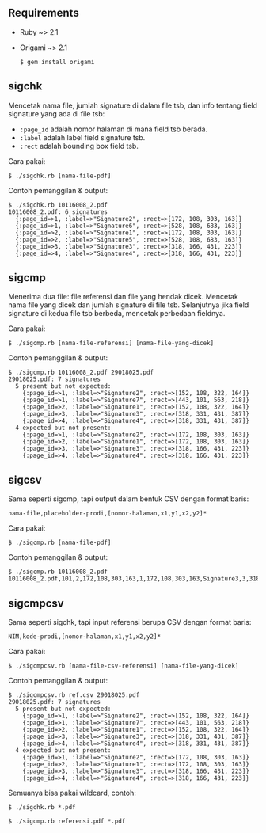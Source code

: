 ## Requirements

- Ruby ~> 2.1
- Origami ~> 2.1

    ```console
    $ gem install origami
    ```

## sigchk

Mencetak nama file, jumlah signature di dalam file tsb, dan info tentang field signature yang ada di file tsb:

- `:page_id` adalah nomor halaman di mana field tsb berada.
- `:label` adalah label field signature tsb.
- `:rect` adalah bounding box field tsb.

Cara pakai:

```console
$ ./sigchk.rb [nama-file-pdf]
```

Contoh pemanggilan & output:

```console
$ ./sigchk.rb 10116008_2.pdf
10116008_2.pdf: 6 signatures
  {:page_id=>1, :label=>"Signature2", :rect=>[172, 108, 303, 163]}
  {:page_id=>1, :label=>"Signature6", :rect=>[528, 108, 683, 163]}
  {:page_id=>2, :label=>"Signature1", :rect=>[172, 108, 303, 163]}
  {:page_id=>2, :label=>"Signature5", :rect=>[528, 108, 683, 163]}
  {:page_id=>3, :label=>"Signature3", :rect=>[318, 166, 431, 223]}
  {:page_id=>4, :label=>"Signature4", :rect=>[318, 166, 431, 223]}
```

## sigcmp

Menerima dua file: file referensi dan file yang hendak dicek. Mencetak nama file yang dicek dan jumlah signature di file tsb. Selanjutnya jika field signature di kedua file tsb berbeda, mencetak perbedaan fieldnya.

Cara pakai:

```console
$ ./sigcmp.rb [nama-file-referensi] [nama-file-yang-dicek]
```

Contoh pemanggilan & output:

```console
$ ./sigcmp.rb 10116008_2.pdf 29018025.pdf
29018025.pdf: 7 signatures
  5 present but not expected:
    {:page_id=>1, :label=>"Signature2", :rect=>[152, 108, 322, 164]}
    {:page_id=>1, :label=>"Signature7", :rect=>[443, 101, 563, 218]}
    {:page_id=>2, :label=>"Signature1", :rect=>[152, 108, 322, 164]}
    {:page_id=>3, :label=>"Signature3", :rect=>[318, 331, 431, 387]}
    {:page_id=>4, :label=>"Signature4", :rect=>[318, 331, 431, 387]}
  4 expected but not present:
    {:page_id=>1, :label=>"Signature2", :rect=>[172, 108, 303, 163]}
    {:page_id=>2, :label=>"Signature1", :rect=>[172, 108, 303, 163]}
    {:page_id=>3, :label=>"Signature3", :rect=>[318, 166, 431, 223]}
    {:page_id=>4, :label=>"Signature4", :rect=>[318, 166, 431, 223]}
```

## sigcsv

Sama seperti sigcmp, tapi output dalam bentuk CSV dengan format baris:

```
nama-file,placeholder-prodi,[nomor-halaman,x1,y1,x2,y2]*
```

Cara pakai:

```console
$ ./sigcmp.rb [nama-file-pdf]
```

Contoh pemanggilan & output:

```console
$ ./sigcmp.rb 10116008_2.pdf
10116008_2.pdf,101,2,172,108,303,163,1,172,108,303,163,Signature3,3,318,166,431,223,4,318,166,431,223,2,528,108,683,163,1,528,108,683,163
```

## sigcmpcsv

Sama seperti sigchk, tapi input referensi berupa CSV dengan format baris:

```
NIM,kode-prodi,[nomor-halaman,x1,y1,x2,y2]*
```

Cara pakai:

```console
$ ./sigcmpcsv.rb [nama-file-csv-referensi] [nama-file-yang-dicek]
```

Contoh pemanggilan & output:

```console
$ ./sigcmpcsv.rb ref.csv 29018025.pdf
29018025.pdf: 7 signatures
  5 present but not expected:
    {:page_id=>1, :label=>"Signature2", :rect=>[152, 108, 322, 164]}
    {:page_id=>1, :label=>"Signature7", :rect=>[443, 101, 563, 218]}
    {:page_id=>2, :label=>"Signature1", :rect=>[152, 108, 322, 164]}
    {:page_id=>3, :label=>"Signature3", :rect=>[318, 331, 431, 387]}
    {:page_id=>4, :label=>"Signature4", :rect=>[318, 331, 431, 387]}
  4 expected but not present:
    {:page_id=>1, :label=>"Signature2", :rect=>[172, 108, 303, 163]}
    {:page_id=>2, :label=>"Signature1", :rect=>[172, 108, 303, 163]}
    {:page_id=>3, :label=>"Signature3", :rect=>[318, 166, 431, 223]}
    {:page_id=>4, :label=>"Signature4", :rect=>[318, 166, 431, 223]}
```



Semuanya bisa pakai wildcard, contoh:

```console
$ ./sigchk.rb *.pdf

$ ./sigcmp.rb referensi.pdf *.pdf
```
